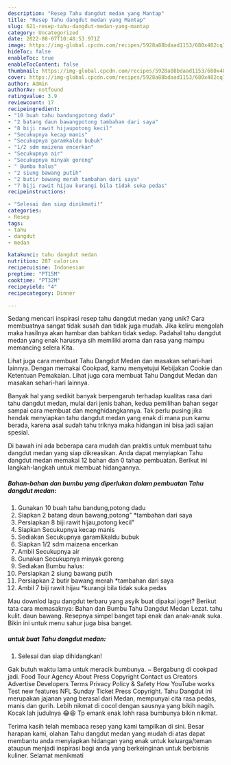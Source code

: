 ```yaml
---
description: "Resep Tahu dangdut medan yang Mantap"
title: "Resep Tahu dangdut medan yang Mantap"
slug: 621-resep-tahu-dangdut-medan-yang-mantap
category: Uncategorized
date: 2022-08-07T10:48:53.971Z
image: https://img-global.cpcdn.com/recipes/5928a88bdaad1153/680x482cq70/tahu-dangdut-medan-foto-resep-utama.jpg
hideToc: false
enableToc: true
enableTocContent: false
thumbnail: https://img-global.cpcdn.com/recipes/5928a88bdaad1153/680x482cq70/tahu-dangdut-medan-foto-resep-utama.jpg
cover: https://img-global.cpcdn.com/recipes/5928a88bdaad1153/680x482cq70/tahu-dangdut-medan-foto-resep-utama.jpg
author: Admin
authorAv: notfound
ratingvalue: 3.9
reviewcount: 17
recipeingredient:
- "10 buah tahu bandungpotong dadu"
- "2 batang daun bawangpotong tambahan dari saya"
- "8 biji rawit hijaupotong kecil"
- "Secukupnya kecap manis"
- "Secukupnya garamkaldu bubuk"
- "1/2 sdm maizena encerkan"
- "Secukupnya air"
- "Secukupnya minyak goreng"
- " Bumbu halus"
- "2 siung bawang putih"
- "2 butir bawang merah tambahan dari saya"
- "7 biji rawit hijau kurangi bila tidak suka pedas"
recipeinstructions:

- "Selesai dan siap dinikmati!"
categories:
- Resep
tags:
- tahu
- dangdut
- medan

katakunci: tahu dangdut medan 
nutrition: 287 calories
recipecuisine: Indonesian
preptime: "PT15M"
cooktime: "PT32M"
recipeyield: "4"
recipecategory: Dinner

---
```





Sedang mencari inspirasi resep tahu dangdut medan yang unik? Cara membuatnya sangat tidak susah dan tidak juga mudah. Jika keliru mengolah maka hasilnya akan hambar dan bahkan tidak sedap. Padahal tahu dangdut medan yang enak harusnya sih memiliki aroma dan rasa yang mampu memancing selera Kita.





Lihat juga cara membuat Tahu Dangdut Medan dan masakan sehari-hari lainnya. Dengan memakai Cookpad, kamu menyetujui Kebijakan Cookie dan Ketentuan Pemakaian. Lihat juga cara membuat Tahu Dangdut Medan dan masakan sehari-hari lainnya.

Banyak hal yang sedikit banyak berpengaruh terhadap kualitas rasa dari tahu dangdut medan, mulai dari jenis bahan, kedua pemilihan bahan segar sampai cara membuat dan menghidangkannya. Tak perlu pusing jika hendak menyiapkan tahu dangdut medan yang enak di mana pun kamu berada, karena asal sudah tahu triknya maka hidangan ini bisa jadi sajian spesial.






Di bawah ini ada beberapa cara mudah dan praktis untuk membuat tahu dangdut medan yang siap dikreasikan. Anda dapat menyiapkan Tahu dangdut medan memakai 12 bahan dan 0 tahap pembuatan. Berikut ini langkah-langkah untuk membuat hidangannya.

<!--inarticleads1-->

##### Bahan-bahan dan bumbu yang diperlukan dalam pembuatan Tahu dangdut medan:

1. Gunakan 10 buah tahu bandung,potong dadu
1. Siapkan 2 batang daun bawang,potong&#34; *tambahan dari saya
1. Persiapkan 8 biji rawit hijau,potong kecil&#34;
1. Siapkan Secukupnya kecap manis
1. Sediakan Secukupnya garam&amp;kaldu bubuk
1. Siapkan 1/2 sdm maizena encerkan
1. Ambil Secukupnya air
1. Gunakan Secukupnya minyak goreng
1. Sediakan  Bumbu halus:
1. Persiapkan 2 siung bawang putih
1. Persiapkan 2 butir bawang merah *tambahan dari saya
1. Ambil 7 biji rawit hijau *kurangi bila tidak suka pedas


Mau downlod lagu dangdut terbaru yang asyik buat dipakai joget? Berikut tata cara memasaknya: Bahan dan Bumbu Tahu Dangdut Medan Lezat. tahu kulit. daun bawang. Resepnya simpel banget tapi enak dan anak-anak suka. Bikin ini untuk menu sahur juga bisa banget. 

<!--inarticleads2-->

#####  untuk buat Tahu dangdut medan:


1. Selesai dan siap dihidangkan!

Gak butuh waktu lama untuk meracik bumbunya. ~ Bergabung di cookpad jadi. Food Tour Agency About Press Copyright Contact us Creators Advertise Developers Terms Privacy Policy &amp; Safety How YouTube works Test new features NFL Sunday Ticket Press Copyright. Tahu Dangdut ini merupakan jajanan yang berasal dari Medan, mempunyai cita rasa pedas, manis dan gurih. Lebih nikmat di cocol dengan sausnya yang bikih nagih. Kocak lah judulnya 😂😆 Tp emank enak lohh rasa bumbunya bikin nikmat. 

Terima kasih telah membaca resep yang kami tampilkan di sini. Besar harapan kami, olahan Tahu dangdut medan yang mudah di atas dapat membantu anda menyiapkan hidangan yang enak untuk keluarga/teman ataupun menjadi inspirasi bagi anda yang berkeinginan untuk berbisnis kuliner. Selamat menikmati
